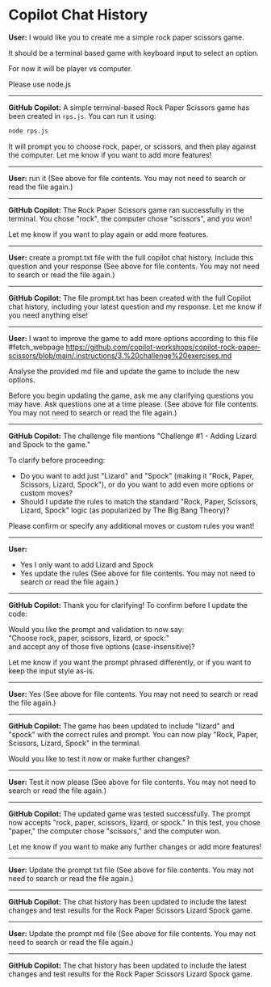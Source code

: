 # Copilot Chat History

**User:** I would like you to create me a simple rock paper scissors game.

It should be a terminal based game with keyboard input to select an option.

For now it will be player vs computer.

Please use node.js

---

**GitHub Copilot:**
A simple terminal-based Rock Paper Scissors game has been created in `rps.js`. You can run it using:

```sh
node rps.js
```

It will prompt you to choose rock, paper, or scissors, and then play against the computer. Let me know if you want to add more features!

---

**User:** run it (See <attachments> above for file contents. You may not need to search or read the file again.)

---

**GitHub Copilot:**
The Rock Paper Scissors game ran successfully in the terminal. You chose "rock", the computer chose "scissors", and you won!

Let me know if you want to play again or add more features.

---

**User:** create a prompt.txt file with the full copilot chat history. Include this question and your response (See <attachments> above for file contents. You may not need to search or read the file again.)

---

**GitHub Copilot:**
The file prompt.txt has been created with the full Copilot chat history, including your latest question and my response. Let me know if you need anything else!

---

**User:** I want to improve the game to add more options according to this file #fetch_webpage https://github.com/copilot-workshops/copilot-rock-paper-scissors/blob/main/.instructions/3.%20challenge%20exercises.md

Analyse the provided md file and update the game to include the new options.

Before you begin updating the game, ask me any clarifying questions you may have. Ask questions one at a time please. (See <attachments> above for file contents. You may not need to search or read the file again.)

---

**GitHub Copilot:**
The challenge file mentions "Challenge #1 - Adding Lizard and Spock to the game."

To clarify before proceeding:

- Do you want to add just "Lizard" and "Spock" (making it "Rock, Paper, Scissors, Lizard, Spock"), or do you want to add even more options or custom moves?
- Should I update the rules to match the standard "Rock, Paper, Scissors, Lizard, Spock" logic (as popularized by The Big Bang Theory)?

Please confirm or specify any additional moves or custom rules you want!

---

**User:**

- Yes I only want to add Lizard and Spock
- Yes update the rules (See <attachments> above for file contents. You may not need to search or read the file again.)

---

**GitHub Copilot:**
Thank you for clarifying! To confirm before I update the code:

Would you like the prompt and validation to now say:  
"Choose rock, paper, scissors, lizard, or spock:"  
and accept any of those five options (case-insensitive)?

Let me know if you want the prompt phrased differently, or if you want to keep the input style as-is.

---

**User:** Yes (See <attachments> above for file contents. You may not need to search or read the file again.)

---

**GitHub Copilot:**
The game has been updated to include "lizard" and "spock" with the correct rules and prompt. You can now play "Rock, Paper, Scissors, Lizard, Spock" in the terminal.

Would you like to test it now or make further changes?

---

**User:** Test it now please (See <attachments> above for file contents. You may not need to search or read the file again.)

---

**GitHub Copilot:**
The updated game was tested successfully. The prompt now accepts "rock, paper, scissors, lizard, or spock." In this test, you chose "paper," the computer chose "scissors," and the computer won.

Let me know if you want to make any further changes or add more features!

---

**User:** Update the prompt txt file (See <attachments> above for file contents. You may not need to search or read the file again.)

---

**GitHub Copilot:**
The chat history has been updated to include the latest changes and test results for the Rock Paper Scissors Lizard Spock game.

---

**User:** Update the prompt md file (See <attachments> above for file contents. You may not need to search or read the file again.)

---

**GitHub Copilot:**
The chat history has been updated to include the latest changes and test results for the Rock Paper Scissors Lizard Spock game.
